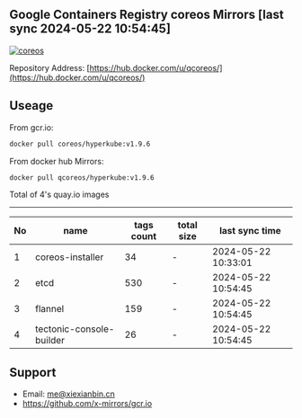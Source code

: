 Google Containers Registry coreos Mirrors [last sync 2024-05-22 10:54:45]
-------

[![coreos](https://github.com/x-mirrors/gcr.io/actions/workflows/quay.io-coreos.yml/badge.svg?branch=main)](https://github.com/x-mirrors/gcr.io/actions/workflows/quay.io-coreos.yml)

Repository Address: [https://hub.docker.com/u/qcoreos/](https://hub.docker.com/u/qcoreos/)

Useage
-------

From gcr.io:
```bash
docker pull coreos/hyperkube:v1.9.6
```

From docker hub Mirrors:
```bash
docker pull qcoreos/hyperkube:v1.9.6
```

Total of 4's quay.io images

-------

| No  | name | tags count | total size | last sync time |
| --- | ----- | ---------- | ---------- | -------------- |
| 1 | coreos-installer | 34 | - | 2024-05-22 10:33:01 |
| 2 | etcd | 530 | - | 2024-05-22 10:54:45 |
| 3 | flannel | 159 | - | 2024-05-22 10:54:45 |
| 4 | tectonic-console-builder | 26 | - | 2024-05-22 10:54:45 |

Support
-------

- Email: me@xiexianbin.cn
- https://github.com/x-mirrors/gcr.io